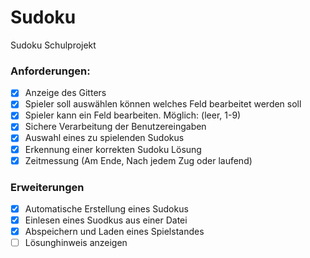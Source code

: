 # Sudoku

Sudoku Schulprojekt

### Anforderungen:
- [x] Anzeige des Gitters
- [x] Spieler soll auswählen können welches Feld bearbeitet werden soll
- [x] Spieler kann ein Feld bearbeiten. Möglich: (leer, 1-9)
- [x] Sichere Verarbeitung der Benutzereingaben
- [x] Auswahl eines zu spielenden Sudokus
- [x] Erkennung einer korrekten Sudoku Lösung
- [x] Zeitmessung (Am Ende, Nach jedem Zug oder laufend)

### Erweiterungen
- [x] Automatische Erstellung eines Sudokus
- [x] Einlesen eines Suodkus aus einer Datei
- [x] Abspeichern und Laden eines Spielstandes
- [ ] Lösunghinweis anzeigen
